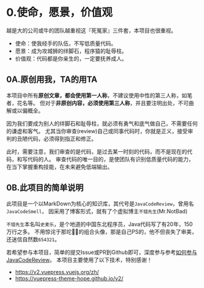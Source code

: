 # 0.使命，愿景，价值观

越是大的公司或牛的团队越重视这『死冤家』三件套，本项目也很重视。

* 使命：使我经手的队伍，不写低质量代码。
* 愿景：成为攻城狮的绊脚石，程序猿的耻辱柱。
* 价值观：代码都是你亲生的，一定要抚养成人。

## 0A.原创用我，TA的用TA

本项目中所有**原创文章，都会使用第一人称**，不建议使用中性的第三人称，如笔者，花名等。
但对于**非原创内容，必须使用第三人称**，并且要注明出处，不可曲解或以偏概全。

因为我们要成为别人的绊脚石和耻辱柱，就必须有勇气和底气做自己，不需要任何的谦虚和客气。
尤其当你审查(review)自己或同事代码时，你就是正义，接受审判的丑陋代码，必须得到指正和修正。

此时，需要注意，我们审查的是代码，是过去某一时刻的代码，而不是现在的代码，和写代码的人。
审查代码的唯一目的，是使团队有识别低质量代码的能力，在当下掌握重构技能，在未来避免低端输出。

## 0B.此项目的简单说明

此项目是一个以MarkDown为核心的知识库，其代号是`JavaCodeReview`，曾用名`JavaCodeSmell`，
因采用了博客形式，就有了个虚拟博主`不错先生`(Mr.NotBad)

`不错先生`本名叫`史麦乐`，是个地道的中国东北程序员，Java代码写了有20年，150万行之多。
不用惊诧于那坨🚫💩的组合头像，那是自己PS的，他不但丧失了审美，还迷信自然数`654321`。

若希望参与本项目，简单的提交Issue或PR到Github即可，深度参与参考[如何参与JavaCodeReview](./docs/02-self-work/sw01-join-this-project.md)。
本项目主要使用了以下技术，特别感谢！

* <https://v2.vuepress.vuejs.org/zh/>
* <https://vuepress-theme-hope.github.io/v2/>

